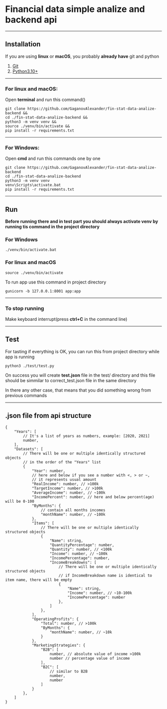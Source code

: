 # Financial data simple analize and backend api
___
## Installation
If you are using **linux** or **macOS**, you probably **already have** git and python
1. [Git](https://git-scm.com/)
2. [Python3.10+](https://www.python.org/downloads/)
___
### For linux and macOS:
Open **terminal** and run this command()
```
git clone https://github.com/GaganovAlexander/fin-stat-data-analize-backend &&
cd ./fin-stat-data-analize-backend &&
python3 -m venv venv &&
source ./venv/bin/activate &&
pip install -r requirements.txt
```
___
### For Windows:
Open **cmd** and run this commands one by one
```
git clone https://github.com/GaganovAlexander/fin-stat-data-analize-backend
cd ./fin-stat-data-analize-backend
python3 -m venv venv
venv\Scripts\activate.bat
pip install -r requirements.txt
```
___
## Run
**Before running there and in test part you should always activate venv by running tis command in the project directory**
### For Windows
```
./venv/bin/activate.bat
```
### For linux and macOS
```
source ./venv/bin/activate
```
To run app use this command in project directory
```
gunicorn -b 127.0.0.1:8001 app:app
```
___
### To stop running
Make keyboard interrupt(press **ctrl+C** in the command line)
___
## Test
For tasting if everything is OK, you can run this from project directory while app is running
```
python3 ./test/test.py
```
On success you will create **test.json** file in the test/ directory and this file should be simmilar to correct_test.json file in the same directory

In there any other case, that means that you did something wrong from previous commands
___
## .json file from api structure
```
{
    "Years": [
        // It's a list of years as numbers, example: [2020, 2021]
        number,
    ],
    "Datasets": [
        // There will be one or multiple identically structured objects
        // in the order of the "Years" list
        {
            "Year": number,
            // here and below if you see a number with <, > or ~,
            // it represents usual amount
            "RealIncome": number, // >100k
            "TargetIncome": number, // >100k
            "AverageIncome": number, // ~100k
            "IncomePercent": number, // here and below percent(age) will be 0-100
            "ByMonths": {
                // contain all months incomes
                "monthName": number, // ~100k
            },
            "Items": [
                // There will be one or multiple identically structured objects
                {
                    "Name": string,
                    "QuantityPercentage": number,
                    "Quantity": number, // <100k
                    "Income": number, // ~100k 
                    "IncomePercentage": number, 
                    "IncomeBreakdowns": [
                        // There will be one or multiple identically structured objects
                        // if IncomeBreakdown name is identical to item name, there will be empty
                        {
                            "Name": string,
                            "Income": number, // ~10-100k
                            "IncomePercentage": number
                        },
                    ]
                },
            ],
            "OperatingProfits": {
                "Total": number, // >100k
                "ByMonths": {
                    "monthName": number, // ~10k
                }
            },
            "MarketingStrategies": {
                "B2B": [
                    number, // absolute value of income >100k
                    number // percentage value of income
                ],
                "B2C": [
                    // similar to B2B
                    number,
                    number
                ]
            }
        },
    ]
}
```